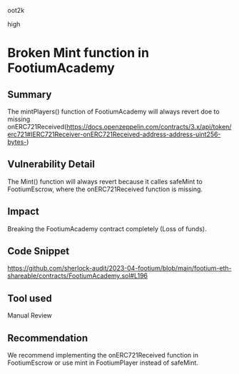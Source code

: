 oot2k

high

# Broken Mint function in FootiumAcademy

## Summary
The mintPlayers() function of FootiumAcademy will always revert doe to missing onERC721Received(https://docs.openzeppelin.com/contracts/3.x/api/token/erc721#IERC721Receiver-onERC721Received-address-address-uint256-bytes-)

## Vulnerability Detail
The Mint() function will always revert because it calles safeMint to FootiumEscrow, where the onERC721Received function is missing.
## Impact
Breaking the FootiumAcademy contract completely (Loss of funds).
## Code Snippet
https://github.com/sherlock-audit/2023-04-footium/blob/main/footium-eth-shareable/contracts/FootiumAcademy.sol#L196
## Tool used

Manual Review

## Recommendation
We recommend implementing the onERC721Received function in FootiumEscrow or use mint in FootiumPlayer instead of safeMint.